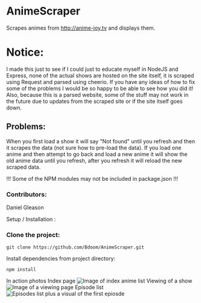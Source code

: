# AnimeScraper
Scrapes animes from http://anime-joy.tv and displays them.

# Notice:
I made this just to see if I could just to educate myself in NodeJS and Express, none of the actual shows are hosted on the site itself, it is scraped using Request and parsed using cheerio. If you have any ideas of how to fix some of the problems I would be so happy to be able to see how you did it! Also, because this is a parsed website, some of the stuff may not work in the future due to updates from the scraped site or if the site itself goes down.

## Problems:
When you first load a show it will say "Not found" until you refresh and then it scrapes the data (not sure how to pre-load the data).
If you load one anime and then attempt to go back and load a new anime it will show the old anime data until you refresh, after you refresh it will reload the new scraped data.

!!! Some of the NPM modules may not be included in package.json !!!

### Contributors:
Daniel Gleason

Setup / Installation : 
### Clone the project:
```
git clone https://github.com/Bdoom/AnimeScraper.git
```

Install dependencies from project directory:
```
npm install
```

In action photos
Index page
![Image of index anime list](http://i.imgur.com/AMcQh8x.png)
Viewing of a show
![Image of a viewing page](http://i.imgur.com/oQcqr5L.png)
Episode list
![Episodes list plus a visual of the first epiosde](http://i.imgur.com/bKD5ejn.png)


